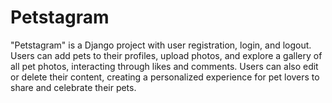 # Petstagram
"Petstagram" is a Django project with user registration, login, and logout. Users can add pets to their profiles, upload photos, and explore a gallery of all pet photos, interacting through likes and comments. Users can also edit or delete their content, creating a personalized experience for pet lovers to share and celebrate their pets.
